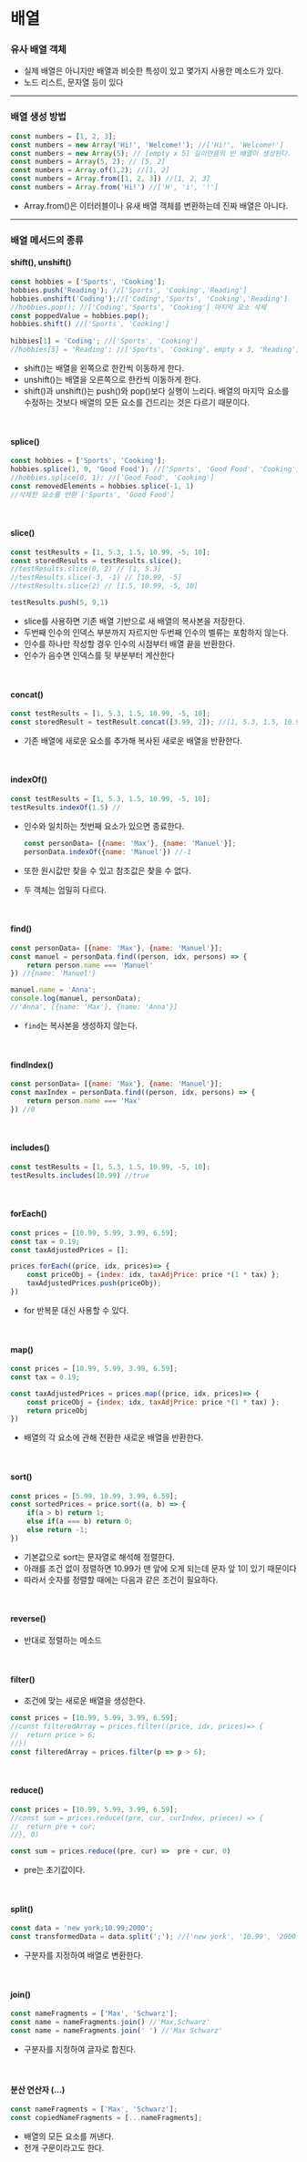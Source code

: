 # 배열

### 유사 배열 객체

- 실제 배열은 아니지만 배열과 비슷한 특성이 있고 몇가지 사용한 메소드가 있다.
- 노드 리스트, 문자열 등이 있다

<hr>

### 배열 생성 방법

```jsx
const numbers = [1, 2, 3];
const numbers = new Array('Hi!', 'Welcome!'); //['Hi!', 'Welcome!']
const numbers = new Array(5); // [empty x 5] 길이만큼의 빈 배열이 생성된다.
const numbers = Array(5, 2); // [5, 2]
const numbers = Array.of(1,2); //[1, 2]
const numbers = Array.from([1, 2, 3]) //[1, 2, 3]
const numbers = Array.from('Hi!') //['H', 'i', '!']
```

- Array.from()은 이터러블이나 유새 배열 객체를 변환하는데 진짜 배열은 아니다.

<hr>

### 배열 메서드의 종류

#### shift(), unshift()

```jsx
const hobbies = ['Sports', 'Cooking'];
hobbies.push('Reading'); //['Sports', 'Cooking','Reading']
hobbies.unshift('Coding');//['Coding','Sports', 'Cooking','Reading']
//hobbies.pop(); //['Coding','Sports', 'Cooking'] 마지막 요소 삭제
const poppedValue = hobbies.pop();
hobbies.shift() //['Sports', 'Cooking']
    
hibbies[1] = 'Coding'; //['Sports', 'Cooking']
//hobbies[5] = 'Reading'; //['Sports', 'Cooking', empty x 3, 'Reading']
```

- shift()는 배열을 왼쪽으로 한칸씩 이동하게 한다.
- unshift()는 배열을 오른쪽으로 한칸씩 이동하게 한다.
- shift()과 unshift()는 push()와 pop()보다 실행이 느리다. 배열의 마지막 요소를 수정하는 것보다 배열의 모든 요소를 건드리는 것은 다르기 때문이다.

<br>

#### splice()

```jsx
const hobbies = ['Sports', 'Cooking'];
hobbies.splice(1, 0, 'Good Food'); //['Sports', 'Good Food', 'Cooking']
//hobbies.splice(0, 1); //['Good Food', 'Cooking']
const removedElements = hobbies.splice(-1, 1) 
//삭제한 요소를 반환 ['Sports', 'Good Food']
```

<br>

#### slice()

```jsx
const testResults = [1, 5.3, 1.5, 10.99, -5, 10];
const storedResults = testResults.slice();
//testResults.slice(0, 2) // [1, 5.3]
//testResults.slice(-3, -1) // [10.99, -5]
//testResults.slice(2) // [1.5, 10.99, -5, 10]

testResults.push(5, 9,1)
```

- slice를 사용하면 기존 배열 기반으로 새 배열의 복사본을 저장한다.
- 두번째 인수의 인덱스 부분까지 자르지만 두번째 인수의 벨류는 포함하지 않는다.
- 인수를 하나만 작성할 경우 인수의 시점부터 배열 끝을 반환한다.
- 인수가 음수면 인덱스를 뒷 부분부터 계산한다

<br>

#### concat()

```jsx
const testResults = [1, 5.3, 1.5, 10.99, -5, 10];
const storedResult = testResult.concat([3.99, 2]); //[1, 5.3, 1.5, 10.99, -5, 10, 3.99, 2]
```

- 기존 배열에 새로운 요소를 추가해 복사된 새로운 배열을 반환한다.

<br>

#### indexOf()

```jsx
const testResults = [1, 5.3, 1.5, 10.99, -5, 10];
testResults.indexOf(1.5) //
```

- 인수와 일치하는 첫번째 요소가 있으면 종료한다.

  ```jsx
  const personData= [{name: 'Max'}, {name: 'Manuel'}];
  personData.indexOf({name: 'Manuel'}) //-1
  ```

- 또한 원시값만 찾을 수 있고 참조값은 찾을 수 없다.
- 두 객체는 엄밀히 다르다.

<br>

#### find()

```jsx
const personData= [{name: 'Max'}, {name: 'Manuel'}];
const manuel = personData.find((person, idx, persons) => {
    return person.name === 'Manuel'
}) //{name: 'Manuel'}

manuel.name = 'Anna';
console.log(manuel, personData);
//'Anna', [{name: 'Max'}, {name: 'Anna'}]
```

- `find`는 복사본을 생성하지 않는다.

<br>

#### findIndex()

```jsx
const personData= [{name: 'Max'}, {name: 'Manuel'}];
const maxIndex = personData.find((person, idx, persons) => {
    return person.name === 'Max'
}) //0
```

<br>

#### includes()

```jsx
const testResults = [1, 5.3, 1.5, 10.99, -5, 10];
testResults.includes(10.99) //true
```

<br>

#### forEach()

```jsx
const prices = [10.99, 5.99, 3.99, 6.59];
const tax = 0.19;
const taxAdjustedPrices = [];

prices.forEach((price, idx, prices)=> {
    const priceObj = {index: idx, taxAdjPrice: price *(1 * tax) };
    taxAdjustedPrices.push(priceObj);
})
```

- for 반복문 대신 사용할 수 있다.

<br>

#### map()

```jsx
const prices = [10.99, 5.99, 3.99, 6.59];
const tax = 0.19;

const taxAdjustedPrices = prices.map((price, idx, prices)=> {
    const priceObj = {index: idx, taxAdjPrice: price *(1 * tax) };
    return priceObj 
})
```

- 배열의 각 요소에 관해 전환한 새로운 배열을 반환한다.

<br>

#### sort()

```jsx
const prices = [5.99, 10.99, 3.99, 6.59];
const sortedPrices = price.sort((a, b) => {
    if(a > b) return 1;
    else if(a === b) return 0;
    else return -1;
})
```

- 기본값으로 sort는 문자열로 해석해 정렬한다.
- 아래를 조건 없이 정렬하면 10.99가 맨 앞에 오게 되는데 문자 앞 1이 있기 때문이다
- 따라서 숫자를 정렬할 때에는 다음과 같은 조건이 필요하다.

<br>

#### reverse()
- 반대로 정렬하는 메소드

<br>

#### filter()
- 조건에 맞는 새로운 배열을 생성한다.

```jsx
const prices = [10.99, 5.99, 3.99, 6.59];
//const filteredArray = prices.filter((price, idx, prices)=> {
//	return price > 6;
//})
const filteredArray = prices.filter(p => p > 6);
 ```

<br>

#### reduce()

```jsx
const prices = [10.99, 5.99, 3.99, 6.59];
//const sum = prices.reduce((pre, cur, curIndex, prieces) => {
//	return pre + cur;
//}, 0)

const sum = prices.reduce((pre, cur) =>  pre + cur, 0)
```

- pre는 초기값이다.

<br>

#### split()

```jsx
const data = 'new york;10.99;2000';
const transformedData = data.split(';'); //['new york', '10.99', '2000']
```

- 구분자를 지정하여 배열로 변환한다.

<br>

#### join()

```jsx
const nameFragments = ['Max', 'Schwarz'];
const name = nameFragments.join() //'Max,Schwarz'
const name = nameFragments.join(' ') //'Max Schwarz'
```

- 구분자를 지정하여 글자로 합친다.

<br>

#### 분산 연산자 (…)

```jsx
const nameFragments = ['Max', 'Schwarz'];
const copiedNameFragments = [...nameFragments];
```

- 배열의 모든 요소를 꺼낸다.
- 전개 구문이라고도 한다.